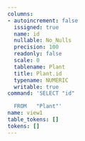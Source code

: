 ```yaml
---
columns:
- autoincrement: false
  issigned: true
  name: id
  nullable: No_Nulls
  precision: 100
  readonly: false
  scale: 0
  tablename: Plant
  title: Plant.id
  typename: NUMERIC
  writable: true
command: 'SELECT "id"

  FROM   "Plant"'
name: view1
table_tokens: []
tokens: []
---
```

